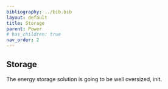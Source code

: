```yaml
---
bibliography: ../bib.bib
layout: default
title: Storage
parent: Power
# has_children: true
nav_order: 2
---
```


## Storage

The energy storage solution is going to be well oversized, init.

